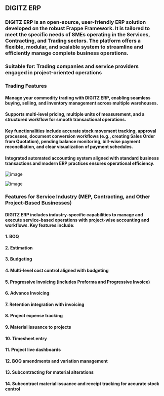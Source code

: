 ## DIGITZ ERP

### DIGITZ ERP is an open-source, user-friendly ERP solution developed on the robust Frappe Framework. It is tailored to meet the specific needs of SMEs operating in the Services, Contracting, and Trading sectors. The platform offers a flexible, modular, and scalable system to streamline and efficiently manage complete business operations.

### Suitable for: Trading companies and service providers engaged in project-oriented operations

### Trading Features
#### Manage your commodity trading with DIGITZ ERP, enabling seamless buying, selling, and inventory management across multiple warehouses.
#### Supports multi-level pricing, multiple units of measurement, and a structured workflow for smooth transactional operations.
#### Key functionalities include accurate stock movement tracking, approval processes, document conversion workflows (e.g., creating Sales Order from Quotation), pending balance monitoring, bill-wise payment reconciliation, and clear visualization of payment schedules.
#### Integrated automated accounting system aligned with standard business transactions and modern ERP practices ensures operational efficiency.

![image](https://github.com/user-attachments/assets/b6d485c9-34af-44a6-9585-4a6f60fdedd5)


![image](https://github.com/user-attachments/assets/0e66e840-6900-4f6b-9c76-cdd7bfd3d249)

### Features for Service Industry (MEP, Contracting, and Other Project-Based Businesses)
#### DIGITZ ERP includes industry-specific capabilities to manage and execute service-based operations with project-wise accounting and workflows. Key features include:
#### 1. BOQ
#### 2. Estimation
#### 3. Budgeting
#### 4. Multi-level cost control aligned with budgeting
#### 5. Progressive Invoicing (includes Proforma and Progressive Invoice)
#### 6. Advance Invoicing
#### 7. Retention integration with invoicing
#### 8. Project expense tracking
#### 9. Material issuance to projects
#### 10. Timesheet entry
#### 11. Project live dashboards
#### 12. BOQ amendments and variation management
#### 13. Subcontracting for material alterations
#### 14. Subcontract material issuance and receipt tracking for accurate stock control

